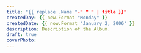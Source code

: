 ```yaml
---
title: "{{ replace .Name "-" " " | title }}"
createdDay: {{ now.Format "Monday" }}
createdDate: {{ now.Format "January 2, 2006" }}
description: Description of the Album.
draft: true
coverPhoto:
---
```


